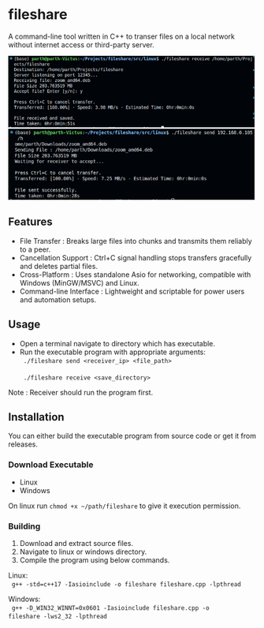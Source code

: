 # fileshare
A command-line tool written in C++ to transer files on a local network without internet access or third-party server.

<img src="./screenshots/receive_full.png" alt="fileshare sending" width = "500"/>
<img src="./screenshots/send_full.png" alt="fileshare receiving" width = "500"/>

## Features
- File Transfer : Breaks large files into chunks and transmits them reliably to a peer.
- Cancellation Support : Ctrl+C signal handling stops transfers gracefully and deletes partial files.
- Cross-Platform : Uses standalone Asio for networking, compatible with Windows (MinGW/MSVC) and Linux.
- Command-line Interface : Lightweight and scriptable for power users and automation setups.

## Usage

- Open a terminal navigate to directory which has executable.
- Run the executable program with appropriate arguments:\
<code> ./fileshare send <receiver_ip> <file_path> </code>\
<code> ./fileshare receive <save_directory> </code>

Note : Receiver should run the program first.

## Installation
You can either build the executable program from source code or get it from releases.

### Download Executable

- Linux
- Windows

On linux run <code>chmod +x ~/path/fileshare</code> to give it execution permission. 


### Building

1. Download and extract source files.
2. Navigate to linux or windows directory.
3. Compile the program using below commands.

Linux:\
<code>
g++ -std=c++17 -Iasioinclude -o fileshare fileshare.cpp -lpthread
</code>

Windows:\
<code>
g++ -D_WIN32_WINNT=0x0601 -Iasioinclude fileshare.cpp -o fileshare -lws2_32 -lpthread
</code>




